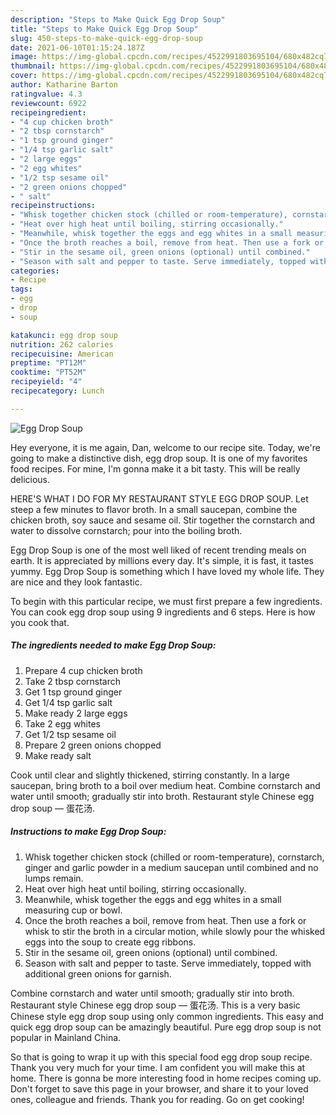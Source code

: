 ```yaml
---
description: "Steps to Make Quick Egg Drop Soup"
title: "Steps to Make Quick Egg Drop Soup"
slug: 450-steps-to-make-quick-egg-drop-soup
date: 2021-06-10T01:15:24.187Z
image: https://img-global.cpcdn.com/recipes/4522991803695104/680x482cq70/egg-drop-soup-recipe-main-photo.jpg
thumbnail: https://img-global.cpcdn.com/recipes/4522991803695104/680x482cq70/egg-drop-soup-recipe-main-photo.jpg
cover: https://img-global.cpcdn.com/recipes/4522991803695104/680x482cq70/egg-drop-soup-recipe-main-photo.jpg
author: Katharine Barton
ratingvalue: 4.3
reviewcount: 6922
recipeingredient:
- "4 cup chicken broth"
- "2 tbsp cornstarch"
- "1 tsp ground ginger"
- "1/4 tsp garlic salt"
- "2 large eggs"
- "2 egg whites"
- "1/2 tsp sesame oil"
- "2 green onions chopped"
- " salt"
recipeinstructions:
- "Whisk together chicken stock (chilled or room-temperature), cornstarch, ginger and garlic powder in a medium saucepan until combined and no lumps remain."
- "Heat over high heat until boiling, stirring occasionally."
- "Meanwhile, whisk together the eggs and egg whites in a small measuring cup or bowl."
- "Once the broth reaches a boil, remove from heat. Then use a fork or whisk to stir the broth in a circular motion, while slowly pour the whisked eggs into the soup to create egg ribbons."
- "Stir in the sesame oil, green onions (optional) until combined."
- "Season with salt and pepper to taste. Serve immediately, topped with additional green onions for garnish."
categories:
- Recipe
tags:
- egg
- drop
- soup

katakunci: egg drop soup 
nutrition: 262 calories
recipecuisine: American
preptime: "PT12M"
cooktime: "PT52M"
recipeyield: "4"
recipecategory: Lunch

---
```



![Egg Drop Soup](https://img-global.cpcdn.com/recipes/4522991803695104/680x482cq70/egg-drop-soup-recipe-main-photo.jpg)

Hey everyone, it is me again, Dan, welcome to our recipe site. Today, we're going to make a distinctive dish, egg drop soup. It is one of my favorites food recipes. For mine, I'm gonna make it a bit tasty. This will be really delicious.

HERE&#39;S WHAT I DO FOR MY RESTAURANT STYLE EGG DROP SOUP. Let steep a few minutes to flavor broth. In a small saucepan, combine the chicken broth, soy sauce and sesame oil. Stir together the cornstarch and water to dissolve cornstarch; pour into the boiling broth.

Egg Drop Soup is one of the most well liked of recent trending meals on earth. It is appreciated by millions every day. It's simple, it is fast, it tastes yummy. Egg Drop Soup is something which I have loved my whole life. They are nice and they look fantastic.


To begin with this particular recipe, we must first prepare a few ingredients. You can cook egg drop soup using 9 ingredients and 6 steps. Here is how you cook that.

<!--inarticleads1-->

##### The ingredients needed to make Egg Drop Soup:

1. Prepare 4 cup chicken broth
1. Take 2 tbsp cornstarch
1. Get 1 tsp ground ginger
1. Get 1/4 tsp garlic salt
1. Make ready 2 large eggs
1. Take 2 egg whites
1. Get 1/2 tsp sesame oil
1. Prepare 2 green onions chopped
1. Make ready  salt


Cook until clear and slightly thickened, stirring constantly. In a large saucepan, bring broth to a boil over medium heat. Combine cornstarch and water until smooth; gradually stir into broth. Restaurant style Chinese egg drop soup — 蛋花汤. 

<!--inarticleads2-->

##### Instructions to make Egg Drop Soup:

1. Whisk together chicken stock (chilled or room-temperature), cornstarch, ginger and garlic powder in a medium saucepan until combined and no lumps remain.
1. Heat over high heat until boiling, stirring occasionally.
1. Meanwhile, whisk together the eggs and egg whites in a small measuring cup or bowl.
1. Once the broth reaches a boil, remove from heat. Then use a fork or whisk to stir the broth in a circular motion, while slowly pour the whisked eggs into the soup to create egg ribbons.
1. Stir in the sesame oil, green onions (optional) until combined.
1. Season with salt and pepper to taste. Serve immediately, topped with additional green onions for garnish.


Combine cornstarch and water until smooth; gradually stir into broth. Restaurant style Chinese egg drop soup — 蛋花汤. This is a very basic Chinese style egg drop soup using only common ingredients. This easy and quick egg drop soup can be amazingly beautiful. Pure egg drop soup is not popular in Mainland China. 

So that is going to wrap it up with this special food egg drop soup recipe. Thank you very much for your time. I am confident you will make this at home. There is gonna be more interesting food in home recipes coming up. Don't forget to save this page in your browser, and share it to your loved ones, colleague and friends. Thank you for reading. Go on get cooking!
